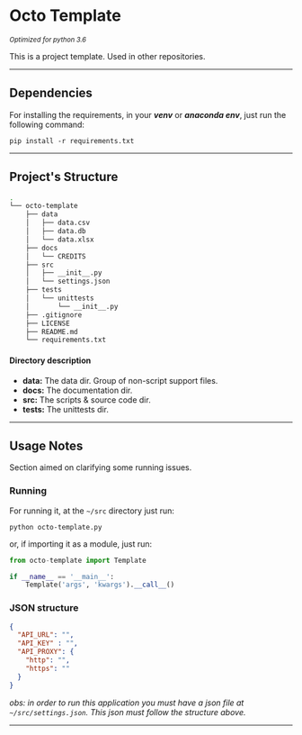 # Octo Template

<small>_Optimized for python 3.6_</small>

This is a project template. Used in other repositories.

----------------------

## Dependencies

For installing the requirements, in your ___venv___ or ___anaconda env___, 
just run the following command:

```shell script
pip install -r requirements.txt
```
----------------

## Project's Structure

```bash 
.
└── octo-template
    ├── data
    │   ├── data.csv
    │   ├── data.db
    │   └── data.xlsx
    ├── docs
    │   └── CREDITS
    ├── src
    │   ├── __init__.py
    │   └── settings.json
    ├── tests
    │   └── unittests
    │       └── __init__.py
    ├── .gitignore
    ├── LICENSE
    ├── README.md
    └── requirements.txt
```

#### Directory description

- __data:__ The data dir. Group of non-script support files.
- __docs:__ The documentation dir.
- __src:__ The scripts & source code dir.
- __tests:__ The unittests dir.

----------------

## Usage Notes

Section aimed on clarifying some running issues.

### Running

For running it, at the `~/src` directory just run:

```shell script
python octo-template.py
``` 

or, if importing it as a module, just run:
````python
from octo-template import Template

if __name__ == '__main__':
    Template('args', 'kwargs').__call__()
````

### JSON structure

````json
{
  "API_URL": "",
  "API_KEY" : "",
  "API_PROXY": {
    "http": "",
    "https": ""
  }
}
````

_obs: in order to run this application you must have a json file at `~/src/settings.json`. This json must follow the structure above._

---------------
